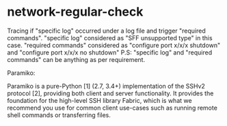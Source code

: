 # network-regular-check
Tracing if "specific log" occurred under a log file and trigger "required commands". 
"specific log" considered as "SFF unsupported type" in this case. 
"required commands" considered as "configure port x/x/x shutdown" and "configure port x/x/x no shutdown"
P.S: "specific log" and "required commands" can be anything as per requirement. 

Paramiko: 

Paramiko is a pure-Python [1] (2.7, 3.4+) implementation of the SSHv2 protocol [2], providing both client and server functionality. It provides the foundation for the high-level SSH library Fabric, which is what we recommend you use for common client use-cases such as running remote shell commands or transferring files.
